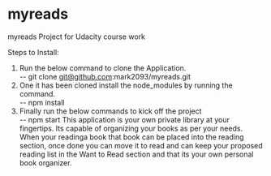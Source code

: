 # myreads
myreads Project for Udacity course work

Steps to Install:

  1. Run the below command to clone the Application. <br>
   -- git clone git@github.com:mark2093/myreads.git
  2. One it has been cloned install the node_modules by running the command.<br>
   -- npm install
  3. Finally run the below commands to kick off the project <br>
    -- npm start
This application is your own private library at your fingertips. Its capable of organizing your books as per your needs. When your readinga book that book can be placed into the reading section, once done you can move it to read and can keep your proposed reading list in the Want to Read section and that its your own personal book organizer. 
